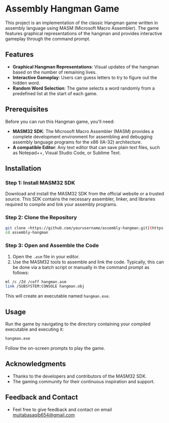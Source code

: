 # Assembly Hangman Game

This project is an implementation of the classic Hangman game written in assembly language using MASM (Microsoft Macro Assembler). The game features graphical representations of the hangman and provides interactive gameplay through the command prompt.

## Features

- **Graphical Hangman Representations**: Visual updates of the hangman based on the number of remaining lives.
- **Interactive Gameplay**: Users can guess letters to try to figure out the hidden word.
- **Random Word Selection**: The game selects a word randomly from a predefined list at the start of each game.

## Prerequisites

Before you can run this Hangman game, you'll need:

- **MASM32 SDK**: The Microsoft Macro Assembler (MASM) provides a complete development environment for assembling and debugging assembly language programs for the x86 (IA-32) architecture.
- **A compatible Editor**: Any text editor that can save plain text files, such as Notepad++, Visual Studio Code, or Sublime Text.

## Installation

### Step 1: Install MASM32 SDK

Download and install the MASM32 SDK from the official website or a trusted source. This SDK contains the necessary assembler, linker, and libraries required to compile and link your assembly programs.

### Step 2: Clone the Repository

```bash
git clone <https://github.com/yourusername/assembly-hangman.git](https://github.com/mujtabasaqib19/Hangman-Game-in-Assembly-Language>
cd assembly-hangman
```

### Step 3: Open and Assemble the Code

1. Open the `.asm` file in your editor.
2. Use the MASM32 tools to assemble and link the code. Typically, this can be done via a batch script or manually in the command prompt as follows:

```bash
ml /c /Zd /coff hangman.asm
link /SUBSYSTEM:CONSOLE hangman.obj
```

This will create an executable named `hangman.exe`.

## Usage

Run the game by navigating to the directory containing your compiled executable and executing it:

```bash
hangman.exe
```

Follow the on-screen prompts to play the game.

## Acknowledgments

- Thanks to the developers and contributors of the MASM32 SDK.
- The gaming community for their continuous inspiration and support.

## Feedback and Contact

- Feel free to give feedback and contact on email mujtabasaqib654@gmail.com


